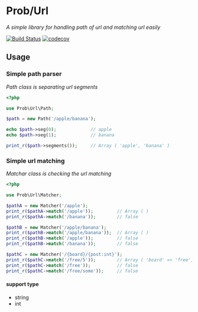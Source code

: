 # Prob/Url
*A simple library for handling path of url and matching url easily*

[![Build Status](https://travis-ci.org/jongpak/prob-url.svg?branch=master)](https://travis-ci.org/jongpak/prob-url)
[![codecov](https://codecov.io/gh/jongpak/prob-url/branch/master/graph/badge.svg)](https://codecov.io/gh/jongpak/prob-url)

## Usage

### Simple path parser
*Path class is separating url segments*
```php
<?php

use Prob\Url\Path;

$path = new Path('/apple/banana');

echo $path->seg(0);             // apple
echo $path->seg(1);             // banana

print_r($path->segments());     // Array ( 'apple', 'banana' )
```

### Simple url matching
*Matchar class is checking the url matching*

```php
<?php

use Prob\Url\Matcher;

$pathA = new Matcher('/apple');
print_r($pathA->match('/apple'));         // Array ( )
print_r($pathA->match('/banana'));        // false

$pathB = new Matcher('/apple/banana');
print_r($pathB->match('/apple/banana'));  // Array ( )
print_r($pathB->match('/apple'));         // false
print_r($pathB->match('/banana'));        // false

$pathC = new Matcher('/{board}/{post:int}');
print_r($pathC->match('/free/5'));        // Array ( 'board' => 'free', 'post' => '5' )
print_r($pathC->match('/free'));          // false
print_r($pathC->match('/free/some'));     // false
```

#### support type
  - string
  - int
